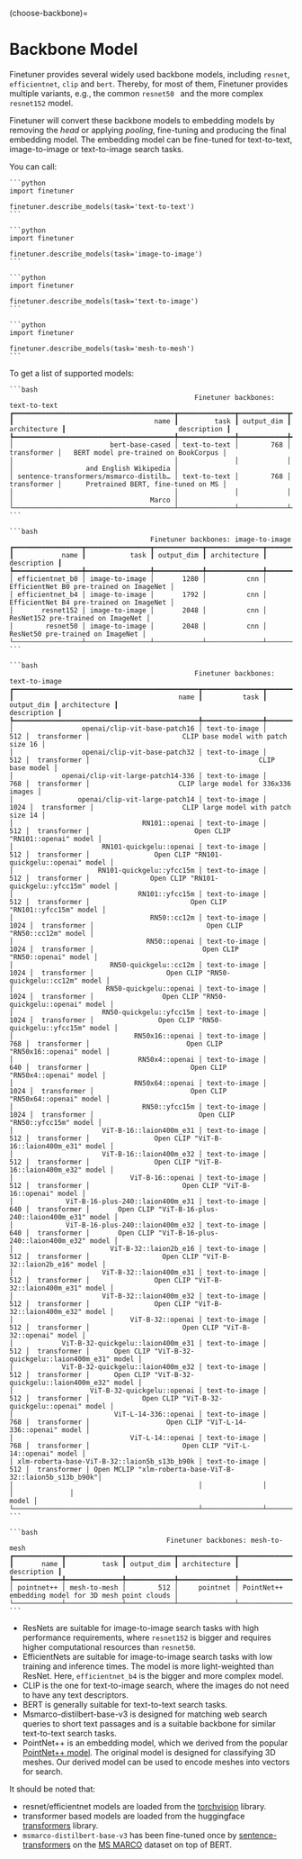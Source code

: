(choose-backbone)=
# Backbone Model

Finetuner provides several widely used backbone models,
including `resnet`, `efficientnet`, `clip` and `bert`.
Thereby, for most of them, Finetuner provides multiple variants, e.g., the common `resnet50 ` and the more complex `resnet152` model.

Finetuner will convert these backbone models to embedding models by removing
the *head* or applying *pooling*,
fine-tuning and producing the final embedding model.
The embedding model can be fine-tuned for text-to-text, image-to-image or text-to-image
search tasks.

You can call:
````{tab} text-to-text
```python
import finetuner

finetuner.describe_models(task='text-to-text')
```
````
````{tab} image-to-image
```python
import finetuner

finetuner.describe_models(task='image-to-image')
```
````
````{tab} text-to-image
```python
import finetuner

finetuner.describe_models(task='text-to-image')
```
````
````{tab} mesh-to-mesh
```python
import finetuner

finetuner.describe_models(task='mesh-to-mesh')
```
````

To get a list of supported models:

````{tab} text-to-text
```bash
                                              Finetuner backbones: text-to-text                                               
┏━━━━━━━━━━━━━━━━━━━━━━━━━━━━━━━━━━━━━━━━┳━━━━━━━━━━━━━━┳━━━━━━━━━━━━┳━━━━━━━━━━━━━━┳━━━━━━━━━━━━━━━━━━━━━━━━━━━━━━━━━━━━━━━━┓
┃                                   name ┃         task ┃ output_dim ┃ architecture ┃                            description ┃
┡━━━━━━━━━━━━━━━━━━━━━━━━━━━━━━━━━━━━━━━━╇━━━━━━━━━━━━━━╇━━━━━━━━━━━━╇━━━━━━━━━━━━━━╇━━━━━━━━━━━━━━━━━━━━━━━━━━━━━━━━━━━━━━━━┩
│                        bert-base-cased │ text-to-text │        768 │  transformer │   BERT model pre-trained on BookCorpus │
│                                        │              │            │              │                  and English Wikipedia │
│ sentence-transformers/msmarco-distilb… │ text-to-text │        768 │  transformer │      Pretrained BERT, fine-tuned on MS │
│                                        │              │            │              │                                  Marco │
└────────────────────────────────────────┴──────────────┴────────────┴──────────────┴────────────────────────────────────────┘
```
````
````{tab} image-to-image
```bash
                                   Finetuner backbones: image-to-image                                    
┏━━━━━━━━━━━━━━━━━┳━━━━━━━━━━━━━━━━┳━━━━━━━━━━━━┳━━━━━━━━━━━━━━┳━━━━━━━━━━━━━━━━━━━━━━━━━━━━━━━━━━━━━━━━━┓
┃            name ┃           task ┃ output_dim ┃ architecture ┃                             description ┃
┡━━━━━━━━━━━━━━━━━╇━━━━━━━━━━━━━━━━╇━━━━━━━━━━━━╇━━━━━━━━━━━━━━╇━━━━━━━━━━━━━━━━━━━━━━━━━━━━━━━━━━━━━━━━━┩
│ efficientnet_b0 │ image-to-image │       1280 │          cnn │ EfficientNet B0 pre-trained on ImageNet │
│ efficientnet_b4 │ image-to-image │       1792 │          cnn │ EfficientNet B4 pre-trained on ImageNet │
│       resnet152 │ image-to-image │       2048 │          cnn │       ResNet152 pre-trained on ImageNet │
│        resnet50 │ image-to-image │       2048 │          cnn │        ResNet50 pre-trained on ImageNet │
└─────────────────┴────────────────┴────────────┴──────────────┴─────────────────────────────────────────┘
```
````
````{tab} text-to-image
```bash
                                              Finetuner backbones: text-to-image                                              
┏━━━━━━━━━━━━━━━━━━━━━━━━━━━━━━━━━━━━━━━━━━━━━━┳━━━━━━━━━━━━━━━┳━━━━━━━━━━━━┳━━━━━━━━━━━━━━┳━━━━━━━━━━━━━━━━━━━━━━━━━━━━━━━━━━━━━━━━━━━━━━━━━━━━━━━━━━┓
┃                                         name ┃          task ┃ output_dim ┃ architecture ┃                                              description ┃
┡━━━━━━━━━━━━━━━━━━━━━━━━━━━━━━━━━━━━━━━━━━━━━━╇━━━━━━━━━━━━━━━╇━━━━━━━━━━━━╇━━━━━━━━━━━━━━╇━━━━━━━━━━━━━━━━━━━━━━━━━━━━━━━━━━━━━━━━━━━━━━━━━━━━━━━━━━┩
│                 openai/clip-vit-base-patch16 │ text-to-image │        512 │  transformer │                       CLIP base model with patch size 16 │
│                 openai/clip-vit-base-patch32 │ text-to-image │        512 │  transformer │                                          CLIP base model │
│            openai/clip-vit-large-patch14-336 │ text-to-image │        768 │  transformer │                      CLIP large model for 336x336 images │
│                openai/clip-vit-large-patch14 │ text-to-image │       1024 │  transformer │                      CLIP large model with patch size 14 │
│                                RN101::openai │ text-to-image │        512 │  transformer │                          Open CLIP "RN101::openai" model │
│                      RN101-quickgelu::openai │ text-to-image │        512 │  transformer │                Open CLIP "RN101-quickgelu::openai" model │
│                     RN101-quickgelu::yfcc15m │ text-to-image │        512 │  transformer │               Open CLIP "RN101-quickgelu::yfcc15m" model │
│                               RN101::yfcc15m │ text-to-image │        512 │  transformer │                         Open CLIP "RN101::yfcc15m" model │
│                                  RN50::cc12m │ text-to-image │       1024 │  transformer │                            Open CLIP "RN50::cc12m" model │
│                                 RN50::openai │ text-to-image │       1024 │  transformer │                           Open CLIP "RN50::openai" model │
│                        RN50-quickgelu::cc12m │ text-to-image │       1024 │  transformer │                  Open CLIP "RN50-quickgelu::cc12m" model │
│                       RN50-quickgelu::openai │ text-to-image │       1024 │  transformer │                 Open CLIP "RN50-quickgelu::openai" model │
│                      RN50-quickgelu::yfcc15m │ text-to-image │       1024 │  transformer │                Open CLIP "RN50-quickgelu::yfcc15m" model │
│                              RN50x16::openai │ text-to-image │        768 │  transformer │                        Open CLIP "RN50x16::openai" model │
│                               RN50x4::openai │ text-to-image │        640 │  transformer │                         Open CLIP "RN50x4::openai" model │
│                              RN50x64::openai │ text-to-image │       1024 │  transformer │                        Open CLIP "RN50x64::openai" model │
│                                RN50::yfcc15m │ text-to-image │       1024 │  transformer │                          Open CLIP "RN50::yfcc15m" model │
│                      ViT-B-16::laion400m_e31 │ text-to-image │        512 │  transformer │                Open CLIP "ViT-B-16::laion400m_e31" model │
│                      ViT-B-16::laion400m_e32 │ text-to-image │        512 │  transformer │                Open CLIP "ViT-B-16::laion400m_e32" model │
│                             ViT-B-16::openai │ text-to-image │        512 │  transformer │                       Open CLIP "ViT-B-16::openai" model │
│             ViT-B-16-plus-240::laion400m_e31 │ text-to-image │        640 │  transformer │       Open CLIP "ViT-B-16-plus-240::laion400m_e31" model │
│             ViT-B-16-plus-240::laion400m_e32 │ text-to-image │        640 │  transformer │       Open CLIP "ViT-B-16-plus-240::laion400m_e32" model │
│                        ViT-B-32::laion2b_e16 │ text-to-image │        512 │  transformer │                  Open CLIP "ViT-B-32::laion2b_e16" model │
│                      ViT-B-32::laion400m_e31 │ text-to-image │        512 │  transformer │                Open CLIP "ViT-B-32::laion400m_e31" model │
│                      ViT-B-32::laion400m_e32 │ text-to-image │        512 │  transformer │                Open CLIP "ViT-B-32::laion400m_e32" model │
│                             ViT-B-32::openai │ text-to-image │        512 │  transformer │                       Open CLIP "ViT-B-32::openai" model │
│            ViT-B-32-quickgelu::laion400m_e31 │ text-to-image │        512 │  transformer │      Open CLIP "ViT-B-32-quickgelu::laion400m_e31" model │
│            ViT-B-32-quickgelu::laion400m_e32 │ text-to-image │        512 │  transformer │      Open CLIP "ViT-B-32-quickgelu::laion400m_e32" model │
│                   ViT-B-32-quickgelu::openai │ text-to-image │        512 │  transformer │             Open CLIP "ViT-B-32-quickgelu::openai" model │
│                         ViT-L-14-336::openai │ text-to-image │        768 │  transformer │                   Open CLIP "ViT-L-14-336::openai" model │
│                             ViT-L-14::openai │ text-to-image │        768 │  transformer │                       Open CLIP "ViT-L-14::openai" model │
│ xlm-roberta-base-ViT-B-32::laion5b_s13b_b90k │ text-to-image │        512 │  transformer │ Open MCLIP "xlm-roberta-base-ViT-B-32::laion5b_s13b_b90k"│
│                                              │               │            │              │                                                    model │
└──────────────────────────────────────────────┴───────────────┴────────────┴──────────────┴───────────────────━━━━━━━━━━━━━━─────────────────────────┘
```
````
````{tab} mesh-to-mesh
```bash
                                       Finetuner backbones: mesh-to-mesh                                       
┏━━━━━━━━━━━━┳━━━━━━━━━━━━━━┳━━━━━━━━━━━━┳━━━━━━━━━━━━━━┳━━━━━━━━━━━━━━━━━━━━━━━━━━━━━━━━━━━━━━━━━━━━━━━━━━━━━┓
┃       name ┃         task ┃ output_dim ┃ architecture ┃                                         description ┃
┡━━━━━━━━━━━━╇━━━━━━━━━━━━━━╇━━━━━━━━━━━━╇━━━━━━━━━━━━━━╇━━━━━━━━━━━━━━━━━━━━━━━━━━━━━━━━━━━━━━━━━━━━━━━━━━━━━┩
│ pointnet++ │ mesh-to-mesh │        512 │     pointnet │ PointNet++ embedding model for 3D mesh point clouds │
└────────────┴──────────────┴────────────┴──────────────┴─────────────────────────────────────────────────────┘
```
````

+ ResNets are suitable for image-to-image search tasks with high performance requirements, where `resnet152` is bigger and requires higher computational resources than `resnet50`.
+ EfficientNets are suitable for image-to-image search tasks with low training and inference times. The model is more light-weighted than ResNet. Here, `efficientnet_b4` is the bigger and more complex model.
+ CLIP is the one for text-to-image search, where the images do not need to have any text descriptors.
+ BERT is generally suitable for text-to-text search tasks.
+ Msmarco-distilbert-base-v3 is designed for matching web search queries to short text passages and is a suitable backbone for similar text-to-text search tasks.
+ PointNet++ is an embedding model, which we derived from the popular [PointNet++ model](https://proceedings.neurips.cc/paper/2017/file/d8bf84be3800d12f74d8b05e9b89836f-Paper.pdf).
  The original model is designed for classifying 3D meshes. Our derived model can be used to encode meshes into vectors for search.

It should be noted that:

+ resnet/efficientnet models are loaded from the [torchvision](https://pytorch.org/vision/stable/index.html) library.
+ transformer based models are loaded from the huggingface [transformers](https://github.com/huggingface/transformers) library.
+ `msmarco-distilbert-base-v3` has been fine-tuned once by [sentence-transformers](https://www.sbert.net/) on the [MS MARCO](https://microsoft.github.io/msmarco/) dataset on top of BERT.